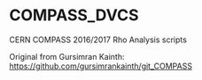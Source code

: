 # COMPASS_DVCS
CERN COMPASS 2016/2017 Rho Analysis scripts

Original from Gursimran Kainth: https://github.com/gursimrankainth/git_COMPASS

